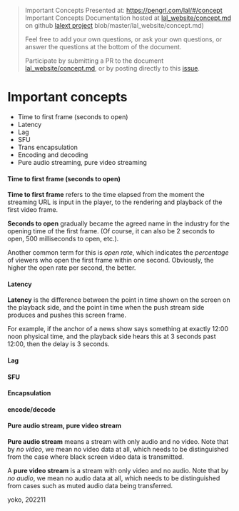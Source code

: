 > Important Concepts Presented at: https://pengrl.com/lal/#/concept  
> Important Concepts Documentation hosted at [lal_website/concept.md](https://github.com/q191201771/lalext/) on github [lalext project](https://github.com/q191201771/lalext) blob/master/lal_website/concept.md)
>
> Feel free to add your own questions, or ask your own questions, or answer the questions at the bottom of the document.  
>
> Participate by submitting a PR to the document [lal_website/concept.md](https://github.com/q191201771/lalext/blob/master/lal_website/concept.md), or by posting directly to this [issue]( https://github.com/q191201771/lalext/issues/5).

# Important concepts

- Time to first frame (seconds to open)
- Latency
- Lag
- SFU
- Trans encapsulation
- Encoding and decoding
- Pure audio streaming, pure video streaming

#### Time to first frame (seconds to open)

**Time to first frame** refers to the time elapsed from the moment the streaming URL is input in the player, to the rendering and playback of the first video frame.

**Seconds to open** gradually became the agreed name in the industry for the opening time of the first frame. (Of course, it can also be 2 seconds to open, 500 milliseconds to open, etc.).

Another common term for this is _open rate_, which indicates the _percentage_ of viewers who open the first frame within one second. Obviously, the higher the open rate per second, the better.

#### Latency

**Latency** is the difference between the point in time shown on the screen on the playback side, and the point in time when the push stream side produces and pushes this screen frame.

For example, if the anchor of a news show says something at exactly 12:00 noon physical time, and the playback side hears this at 3 seconds past 12:00, then the delay is 3 seconds.

#### Lag

#### SFU

#### Encapsulation

#### encode/decode

#### Pure audio stream, pure video stream

**Pure audio stream** means a stream with only audio and no video. Note that by _no video_, we mean no video data at all, which needs to be distinguished from the case where black screen video data is transmitted.

A **pure video stream** is a stream with only video and no audio. Note that by _no audio_, we mean no audio data at all, which needs to be distinguished from cases such as muted audio data being transferred.

yoko, 202211